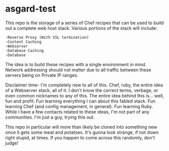 # asgard-test
This repo is the storage of a series of Chef recipes that can be used to build out a complete web host stack. Various portions of the stack will include:

	-Reverse Proxy (With SSL termination)
	-Content Caching
	-Webserver
	-Database Caching
	-Database

The idea is to build these recipes with a single environment in mind. Network addressing should not matter due to all traffic between these servers being on Private IP ranges.

Disclaimer time- I'm completely new to all of this. Chef, ruby, the entire idea of a Webserver stack, all of it. I don't know the correct terms, verbage, or even common nicknames to any of this. The entire idea behind this is... well, fun and profit. Fun learning everything I can about this fabled stack. Fun learning Chef (and config management, in general). Fun learning Ruby. While I have a few contacts related to these ideas, I'm not part of any communities. I'm just a guy, trying this out.

This repo in particular will more than likely be cloned into something new once it gets some meat and potatoes. It's gunna look strange, if not down right stupid, at times. If you happen to come across this randomly, don't judge!
